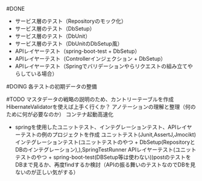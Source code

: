 #DONE
* サービス層のテスト（Repositoryのモック化）
* サービス層のテスト（DbSetup）
* サービス層のテスト（DbUnit）
* サービス層のテスト（DbUnitのDbSetup風）
* APIレイヤーテスト（spring-boot-test + DbSetup）
* APIレイヤーテスト（Controllerインジェクション + DbSetup）
* APIレイヤーテスト（Springでバリデーションやらリクエストの組み立てやらしている場合）

#DOING
各テストの初期データの整備

#TODO
マスタデータの戦略の説明のため、カントリーテーブルを作成
HibernateValidatorを使えば上手く行くか？
アノテーションの理解と整理（何のために何が必要なのか）
コンテナ起動高速化

* springを使用したユニットテスト、インテグレーションテスト、APIレイヤーテストの例のプロジェクトを作成
    ユニットテスト(Junit,AssertJ,Jmocikt)
    インテグレーションテスト(ユニットテストのやつ + DbSetup(RepositoryとDBのインテグレーション),),SpringTestRunner
    APIレイヤーテスト(ユニットテストのやつ + spring-boot-test(DBSetup等は使わない))postのテストをDBまで見るか、再度findするか検討（APIの振る舞いのテストなのでDBを見ないのが正しい気がする）

